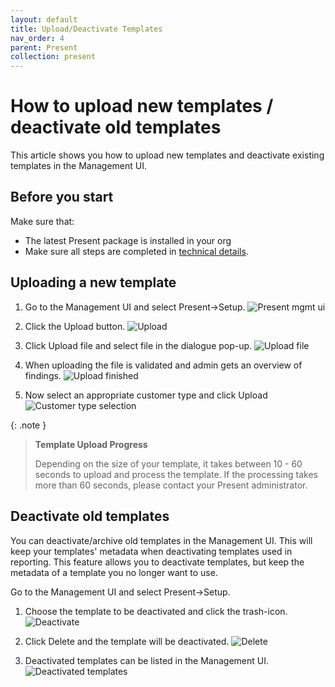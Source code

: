 ```yaml
---
layout: default
title: Upload/Deactivate Templates
nav_order: 4
parent: Present
collection: present
---
```


# How to upload new templates / deactivate old templates 

This article shows you how to upload new templates and deactivate existing templates in the Management UI.

## Before you start

Make sure that:
- The latest Present package is installed in your org
- Make sure all steps are completed in [technical details](../present-technical-details).

## Uploading a new template

1. Go to the Management UI and select Present->Setup.
![Present mgmt ui](../../assets/images/present/present_mgmt_ui_setup.png)

2. Click the Upload button.
![Upload](../../assets/images/present/upload_template_button.png)

3. Click Upload file and select file in the dialogue pop-up.
![Upload file](../../assets/images/present/upload_file_dialog.png)

4. When uploading the file is validated and admin gets an overview of findings.
![Upload finished](../../assets/images/present/upload_validate_results.png)

5. Now select an appropriate customer type and click Upload
![Customer type selection](../../assets/images/present/customer_type_upload.png)


{: .note }
> **Template Upload Progress**
>
> Depending on the size of your template, it takes between 10 - 60 seconds to upload and process the template.
> If the processing takes more than 60 seconds, please contact your Present administrator.

## Deactivate old templates

You can deactivate/archive old templates in the Management UI. This will keep your templates' metadata when deactivating templates used in reporting. This feature allows you to deactivate templates, but keep the metadata of a template you no longer want to use.

Go to the Management UI and select Present->Setup.
1. Choose the template to be deactivated and click the trash-icon.
![Deactivate](../../assets/images/present/deactivate_template.png)

2. Click Delete and the template will be deactivated.
![Delete](../../assets/images/present/delete_template_confirm.png)

3. Deactivated templates can be listed in the Management UI.
![Deactivated templates](../../assets/images/present/list_of_deactivated_templates.png)

